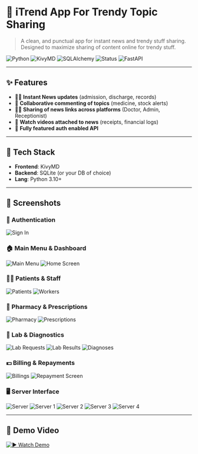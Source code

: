 # 🏥 iTrend App For Trendy Topic Sharing

> A clean, and punctual app for instant news and trendy stuff sharing.  
> Designed to maximize sharing of content online for trendy stuff.

![Python](https://img.shields.io/badge/Python-3.10-blue?style=flat-square&logo=python)
![KivyMD](https://img.shields.io/badge/KivyMD-Mobile_UI-green?style=flat-square)
![SQLAlchemy](https://img.shields.io/badge/SQLAlchemy-F80000?style=for-the-badge&logo=sqlite&logoColor=white)
![Status](https://img.shields.io/badge/Status-Active-success?style=flat-square)
![FastAPI](https://img.shields.io/badge/FastAPI-009688?style=for-the-badge&logo=fastapi&logoColor=white)

---

## ✨ Features

- 🧑‍⚕️ **Instant News updates** (admission, discharge, records)
- 💊 **Collaborative commenting of topics** (medicine, stock alerts)
- 👨‍🔬 **Sharing of news links across platforms** (Doctor, Admin, Receptionist)
- 🧾 **Watch videos attached to news** (receipts, financial logs)
- 🔐 **Fully featured auth enabled API**

---

## 🚀 Tech Stack

- **Frontend**: KivyMD
- **Backend**: SQLite (or your DB of choice)
- **Lang**: Python 3.10+

---

## 📸 Screenshots

### 🔐 Authentication
![Sign In](Data/screenshots/signin.png)

### 🏠 Main Menu & Dashboard
![Main Menu](Data/screenshots/main-menu.png)
![Home Screen](Data/screenshots/home_screen.png)

### 🧑‍⚕️ Patients & Staff
![Patients](Data/screenshots/patients.png)
![Workers](Data/screenshots/workers.png)

### 💊 Pharmacy & Prescriptions
![Pharmacy](Data/screenshots/pharmacy.png)
![Prescriptions](Data/screenshots/prescs.png)

### 🔬 Lab & Diagnostics
![Lab Requests](Data/screenshots/labtests.png)
![Lab Results](Data/screenshots/lab-result.png)
![Diagnoses](Data/screenshots/diagnoses.png)

### 💵 Billing & Repayments
![Billings](Data/screenshots/billings.png)
![Repayment Screen](Data/screenshots/repayment.png)

### 🖥️ Server Interface
![Server](Data/screenshots/server.png)
![Server 1](Data/screenshots/server1.png)
![Server 2](Data/screenshots/server2.png)
![Server 3](Data/screenshots/server3.png)
![Server 4](Data/screenshots/server4.png)

---

## 🎥 Demo Video

[![▶️ Watch Demo](https://img.shields.io/badge/▶️%20Watch%20Demo-blue?style=for-the-badge)](Data/demo/hms.mkv)

